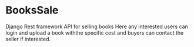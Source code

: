 # BooksSale
Django Rest framework API for selling books
Here any interested users can login and upload a book withthe specific cost and buyers can contact the seller if interested.
